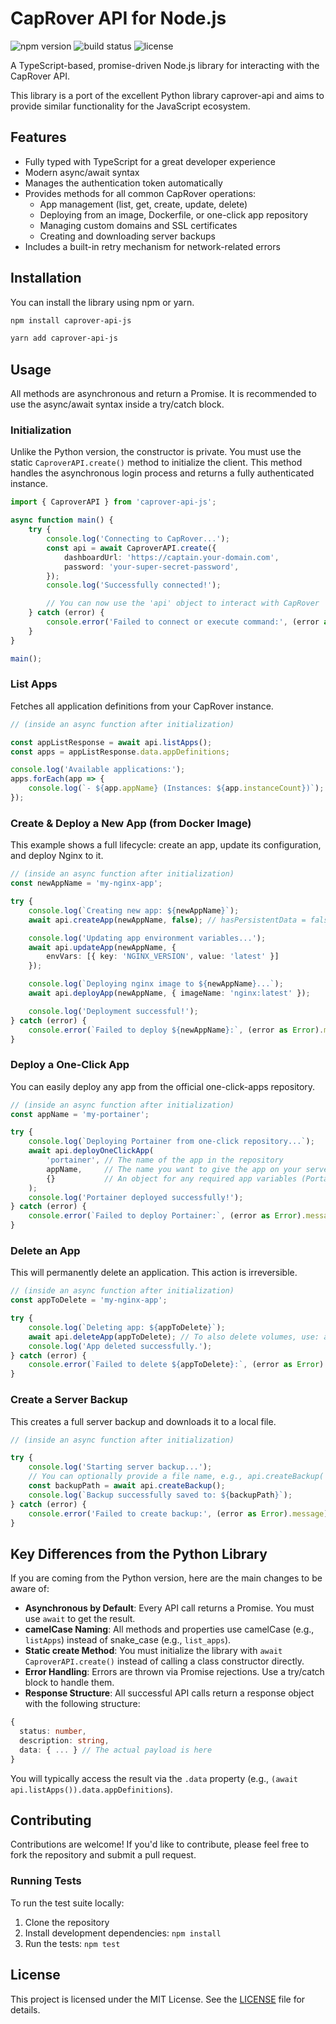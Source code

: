 # CapRover API for Node.js

![npm version](https://img.shields.io/npm/v/caprover-api-js.svg)
![build status](https://img.shields.io/github/actions/workflow/status/your-username/your-repo/ci.yml?branch=main)
![license](https://img.shields.io/npm/l/caprover-api-js.svg)

A TypeScript-based, promise-driven Node.js library for interacting with the CapRover API.

This library is a port of the excellent Python library caprover-api and aims to provide similar functionality for the JavaScript ecosystem.

## Features

- Fully typed with TypeScript for a great developer experience
- Modern async/await syntax
- Manages the authentication token automatically
- Provides methods for all common CapRover operations:
  - App management (list, get, create, update, delete)
  - Deploying from an image, Dockerfile, or one-click app repository
  - Managing custom domains and SSL certificates
  - Creating and downloading server backups
- Includes a built-in retry mechanism for network-related errors

## Installation

You can install the library using npm or yarn.

```bash
npm install caprover-api-js
```

```bash
yarn add caprover-api-js
```

## Usage

All methods are asynchronous and return a Promise. It is recommended to use the async/await syntax inside a try/catch block.

### Initialization

Unlike the Python version, the constructor is private. You must use the static `CaproverAPI.create()` method to initialize the client. This method handles the asynchronous login process and returns a fully authenticated instance.

```typescript
import { CaproverAPI } from 'caprover-api-js';

async function main() {
    try {
        console.log('Connecting to CapRover...');
        const api = await CaproverAPI.create({
            dashboardUrl: 'https://captain.your-domain.com',
            password: 'your-super-secret-password',
        });
        console.log('Successfully connected!');

        // You can now use the 'api' object to interact with CapRover
    } catch (error) {
        console.error('Failed to connect or execute command:', (error as Error).message);
    }
}

main();
```

### List Apps

Fetches all application definitions from your CapRover instance.

```typescript
// (inside an async function after initialization)

const appListResponse = await api.listApps();
const apps = appListResponse.data.appDefinitions;

console.log('Available applications:');
apps.forEach(app => {
    console.log(`- ${app.appName} (Instances: ${app.instanceCount})`);
});
```

### Create & Deploy a New App (from Docker Image)

This example shows a full lifecycle: create an app, update its configuration, and deploy Nginx to it.

```typescript
// (inside an async function after initialization)
const newAppName = 'my-nginx-app';

try {
    console.log(`Creating new app: ${newAppName}`);
    await api.createApp(newAppName, false); // hasPersistentData = false

    console.log('Updating app environment variables...');
    await api.updateApp(newAppName, {
        envVars: [{ key: 'NGINX_VERSION', value: 'latest' }]
    });

    console.log(`Deploying nginx image to ${newAppName}...`);
    await api.deployApp(newAppName, { imageName: 'nginx:latest' });

    console.log('Deployment successful!');
} catch (error) {
    console.error(`Failed to deploy ${newAppName}:`, (error as Error).message);
}
```

### Deploy a One-Click App

You can easily deploy any app from the official one-click-apps repository.

```typescript
// (inside an async function after initialization)
const appName = 'my-portainer';

try {
    console.log(`Deploying Portainer from one-click repository...`);
    await api.deployOneClickApp(
        'portainer', // The name of the app in the repository
        appName,     // The name you want to give the app on your server
        {}           // An object for any required app variables (Portainer needs none)
    );
    console.log('Portainer deployed successfully!');
} catch (error) {
    console.error(`Failed to deploy Portainer:`, (error as Error).message);
}
```

### Delete an App

This will permanently delete an application. This action is irreversible.

```typescript
// (inside an async function after initialization)
const appToDelete = 'my-nginx-app';

try {
    console.log(`Deleting app: ${appToDelete}`);
    await api.deleteApp(appToDelete); // To also delete volumes, use: api.deleteApp(appToDelete, true)
    console.log('App deleted successfully.');
} catch (error) {
    console.error(`Failed to delete ${appToDelete}:`, (error as Error).message);
}
```

### Create a Server Backup

This creates a full server backup and downloads it to a local file.

```typescript
// (inside an async function after initialization)

try {
    console.log('Starting server backup...');
    // You can optionally provide a file name, e.g., api.createBackup('my-backup.tar')
    const backupPath = await api.createBackup();
    console.log(`Backup successfully saved to: ${backupPath}`);
} catch (error) {
    console.error('Failed to create backup:', (error as Error).message);
}
```

## Key Differences from the Python Library

If you are coming from the Python version, here are the main changes to be aware of:

- **Asynchronous by Default**: Every API call returns a Promise. You must use `await` to get the result.
- **camelCase Naming**: All methods and properties use camelCase (e.g., `listApps`) instead of snake_case (e.g., `list_apps`).
- **Static create Method**: You must initialize the library with `await CaproverAPI.create()` instead of calling a class constructor directly.
- **Error Handling**: Errors are thrown via Promise rejections. Use a try/catch block to handle them.
- **Response Structure**: All successful API calls return a response object with the following structure:

```typescript
{
  status: number,
  description: string,
  data: { ... } // The actual payload is here
}
```

You will typically access the result via the `.data` property (e.g., `(await api.listApps()).data.appDefinitions`).

## Contributing

Contributions are welcome! If you'd like to contribute, please feel free to fork the repository and submit a pull request.

### Running Tests

To run the test suite locally:

1. Clone the repository
2. Install development dependencies: `npm install`
3. Run the tests: `npm test`

## License

This project is licensed under the MIT License. See the [LICENSE](./LICENSE.md) file for details.